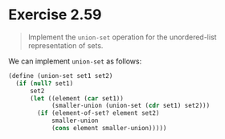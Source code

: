 # Exercise 2.59

> Implement the `union-set` operation for the unordered-list representation of sets.



We can implement `union-set` as follows:
```scheme
(define (union-set set1 set2)
  (if (null? set1)
      set2
      (let ((element (car set1))
            (smaller-union (union-set (cdr set1) set2)))
        (if (element-of-set? element set2)
            smaller-union
            (cons element smaller-union)))))
```
